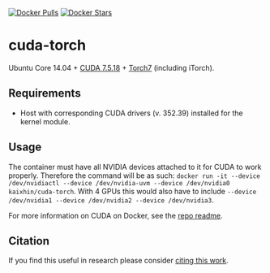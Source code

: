 [![Docker Pulls](https://img.shields.io/docker/pulls/kaixhin/cuda-torch.svg)](https://hub.docker.com/r/kaixhin/cuda-torch/)
[![Docker Stars](https://img.shields.io/docker/stars/kaixhin/cuda-torch.svg)](https://hub.docker.com/r/kaixhin/cuda-torch/)

cuda-torch
==========
Ubuntu Core 14.04 + [CUDA 7.5.18](http://www.nvidia.com/object/cuda_home_new.html) + [Torch7](http://torch.ch/) (including iTorch).

Requirements
------------

- Host with corresponding CUDA drivers (v. 352.39) installed for the kernel module.

Usage
-----
The container must have all NVIDIA devices attached to it for CUDA to work properly.
Therefore the command will be as such: `docker run -it --device /dev/nvidiactl --device /dev/nvidia-uvm --device /dev/nvidia0 kaixhin/cuda-torch`.
With 4 GPUs this would also have to include `--device /dev/nvidia1 --device /dev/nvidia2 --device /dev/nvidia3`.

For more information on CUDA on Docker, see the [repo readme](https://github.com/Kaixhin/dockerfiles#cuda).

Citation
--------
If you find this useful in research please consider [citing this work](https://github.com/Kaixhin/dockerfiles/blob/master/CITATION.md).
